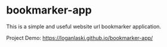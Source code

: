 # bookmarker-app
This is a simple and useful website url bookmarker application.

Project Demo: https://loganlaski.github.io/bookmarker-app/
